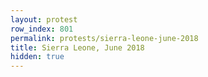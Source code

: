```yaml
---
layout: protest
row_index: 801
permalink: protests/sierra-leone-june-2018
title: Sierra Leone, June 2018
hidden: true
---
```

